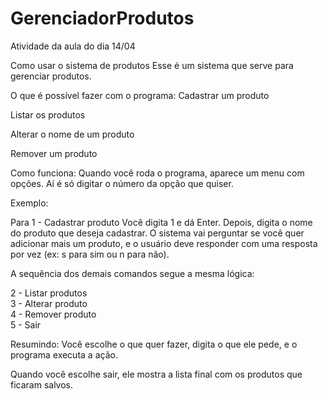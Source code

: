 # GerenciadorProdutos
Atividade da aula do dia 14/04


Como usar o sistema de produtos
Esse é um sistema que serve para gerenciar produtos.

O que é possível fazer com o programa:
Cadastrar um produto

Listar os produtos

Alterar o nome de um produto

Remover um produto

Como funciona:
Quando você roda o programa, aparece um menu com opções. Aí é só digitar o número da opção que quiser.

Exemplo:

Para
1 - Cadastrar produto
Você digita 1 e dá Enter. Depois, digita o nome do produto que deseja cadastrar.
O sistema vai perguntar se você quer adicionar mais um produto, e o usuário deve responder com uma resposta por vez (ex: s para sim ou n para não).

A sequência dos demais comandos segue a mesma lógica:

2 - Listar produtos  
3 - Alterar produto  
4 - Remover produto  
5 - Sair

Resumindo: Você escolhe o que quer fazer, digita o que ele pede, e o programa executa a ação.

Quando você escolhe sair, ele mostra a lista final com os produtos que ficaram salvos.